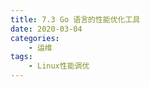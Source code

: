 ```yaml
---
title: 7.3 Go 语言的性能优化工具
date: 2020-03-04
categories:
    - 运维
tags:
    - Linux性能调优
---
```


<!-- more -->